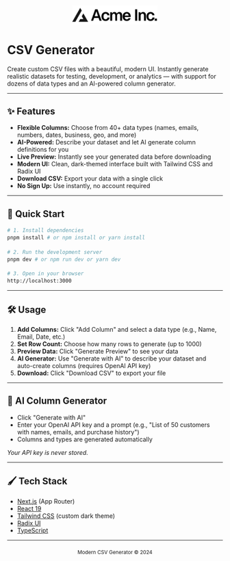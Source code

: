 <p align="center">
  <img src="public/placeholder-logo.svg" alt="CSV Generator Logo" width="200" />
</p>

# CSV Generator

Create custom CSV files with a beautiful, modern UI. Instantly generate realistic datasets for testing, development, or analytics — with support for dozens of data types and an AI-powered column generator.

---

## ✨ Features

- **Flexible Columns:** Choose from 40+ data types (names, emails, numbers, dates, business, geo, and more)
- **AI-Powered:** Describe your dataset and let AI generate column definitions for you
- **Live Preview:** Instantly see your generated data before downloading
- **Modern UI:** Clean, dark-themed interface built with Tailwind CSS and Radix UI
- **Download CSV:** Export your data with a single click
- **No Sign Up:** Use instantly, no account required

---

## 🚀 Quick Start

```bash
# 1. Install dependencies
pnpm install # or npm install or yarn install

# 2. Run the development server
pnpm dev # or npm run dev or yarn dev

# 3. Open in your browser
http://localhost:3000
```

---

## 🛠️ Usage

1. **Add Columns:** Click "Add Column" and select a data type (e.g., Name, Email, Date, etc.)
2. **Set Row Count:** Choose how many rows to generate (up to 1000)
3. **Preview Data:** Click "Generate Preview" to see your data
4. **AI Generator:** Use "Generate with AI" to describe your dataset and auto-create columns (requires OpenAI API key)
5. **Download:** Click "Download CSV" to export your file

---

## 🤖 AI Column Generator
- Click "Generate with AI"
- Enter your OpenAI API key and a prompt (e.g., "List of 50 customers with names, emails, and purchase history")
- Columns and types are generated automatically

*Your API key is never stored.*

---

## 🖌️ Tech Stack
- [Next.js](https://nextjs.org/) (App Router)
- [React 19](https://react.dev/)
- [Tailwind CSS](https://tailwindcss.com/) (custom dark theme)
- [Radix UI](https://www.radix-ui.com/)
- [TypeScript](https://www.typescriptlang.org/)

---

<p align="center">
  <sub>Modern CSV Generator &copy; 2024</sub>
</p> 